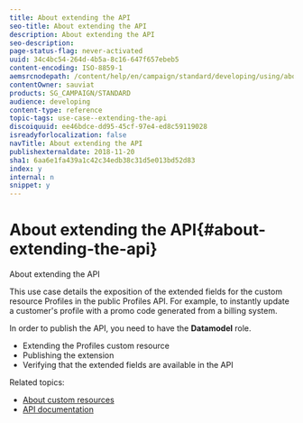 ```yaml
---
title: About extending the API
seo-title: About extending the API
description: About extending the API
seo-description: 
page-status-flag: never-activated
uuid: 34c4bc54-264d-4b5a-8c16-647f657ebeb5
content-encoding: ISO-8859-1
aemsrcnodepath: /content/help/en/campaign/standard/developing/using/about-extending-the-api
contentOwner: sauviat
products: SG_CAMPAIGN/STANDARD
audience: developing
content-type: reference
topic-tags: use-case--extending-the-api
discoiquuid: ee46bdce-dd95-45cf-97e4-ed8c59119028
isreadyforlocalization: false
navTitle: About extending the API
publishexternaldate: 2018-11-20
sha1: 6aa6e1fa439a1c42c34edb38c31d5e013bd52d83
index: y
internal: n
snippet: y
---
```


# About extending the API{#about-extending-the-api}

About extending the API

This use case details the exposition of the extended fields for the custom resource Profiles in the public Profiles API. For example, to instantly update a customer's profile with a promo code generated from a billing system.

In order to publish the API, you need to have the **Datamodel** role.

* Extending the Profiles custom resource
* Publishing the extension
* Verifying that the extended fields are available in the API

Related topics:

* [About custom resources](../../developing/using/data-model-concepts.md)
* [API documentation](https://docs.campaign.adobe.com/doc/standard/en/api/ACS_API.html)

